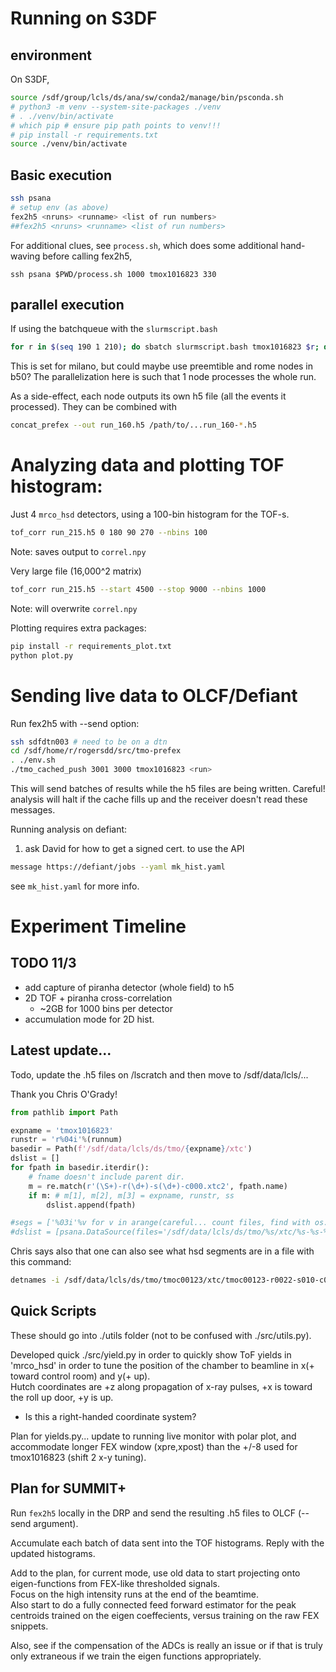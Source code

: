 # Running on S3DF  

## environment

On S3DF, 

```bash
source /sdf/group/lcls/ds/ana/sw/conda2/manage/bin/psconda.sh
# python3 -m venv --system-site-packages ./venv
# . ./venv/bin/activate
# which pip # ensure pip path points to venv!!!
# pip install -r requirements.txt
source ./venv/bin/activate
```

## Basic execution

```bash
ssh psana
# setup env (as above)
fex2h5 <nruns> <runname> <list of run numbers>
##fex2h5 <nruns> <runname> <list of run numbers>
```

For additional clues, see `process.sh`, which does some
additional hand-waving before calling fex2h5,

```
ssh psana $PWD/process.sh 1000 tmox1016823 330
```

## parallel execution

If using the batchqueue with the ```slurmscript.bash```  
```bash
for r in $(seq 190 1 210); do sbatch slurmscript.bash tmox1016823 $r; done
```  
This is set for milano,
but could maybe use preemtible and rome nodes in b50?
The parallelization here is such that 1 node processes the whole run.

As a side-effect, each node outputs its own h5 file
(all the events it processed).  They can be combined with
```bash
concat_prefex --out run_160.h5 /path/to/...run_160-*.h5
```

# Analyzing data and plotting TOF histogram:

Just 4 `mrco_hsd` detectors, using a 100-bin histogram for the TOF-s.
```bash
tof_corr run_215.h5 0 180 90 270 --nbins 100
```
Note: saves output to `correl.npy`

Very large file (16,000^2 matrix)
```bash
tof_corr run_215.h5 --start 4500 --stop 9000 --nbins 1000
```
Note: will overwrite `correl.npy`

Plotting requires extra packages:
```bash
pip install -r requirements_plot.txt
python plot.py
```

# Sending live data to OLCF/Defiant

Run fex2h5 with --send option:
```bash
ssh sdfdtn003 # need to be on a dtn
cd /sdf/home/r/rogersdd/src/tmo-prefex
. ./env.sh
./tmo_cached_push 3001 3000 tmox1016823 <run>
```

This will send batches of results while the h5 files
are being written.  Careful! analysis will halt if the
cache fills up and the receiver doesn't read these messages.

Running analysis on defiant:

1. ask David for how to get a signed cert. to use the API
```bash
message https://defiant/jobs --yaml mk_hist.yaml
```
see `mk_hist.yaml` for more info.


# Experiment Timeline

## TODO 11/3

- add capture of piranha detector (whole field) to h5
- 2D TOF + piranha cross-correlation
  - ~2GB for 1000 bins per detector
- accumulation mode for 2D hist.

## Latest update...
Todo, update the .h5 files on /lscratch and then move to /sdf/data/lcls/...  

Thank you Chris O'Grady!  
```python
from pathlib import Path

expname = 'tmox1016823'
runstr = 'r%04i'%(runnum)
basedir = Path(f'/sdf/data/lcls/ds/tmo/{expname}/xtc')
dslist = []
for fpath in basedir.iterdir():
    # fname doesn't include parent dir.
    m = re.match(r'(\S+)-r(\d+)-s(\d+)-c000.xtc2', fpath.name)
    if m: # m[1], m[2], m[3] = expname, runstr, ss
        dslist.append(fpath)

#segs = ['%03i'%v for v in arange(careful... count files, find with os.path/file etc.)]
#dslist = [psana.DataSource(files='/sdf/data/lcls/ds/tmo/%s/xtc/%s-%s-%s-c000.xtc2'%(expname,expname,runstr,ss)) for ss in segs]
```

Chris says also that one can also see what hsd segments are in a file with this command:  

```bash
detnames -i /sdf/data/lcls/ds/tmo/tmoc00123/xtc/tmoc00123-r0022-s010-c000.xtc2
```

## Quick Scripts   
These should go into ./utils folder (not to be confused with ./src/utils.py).  

Developed quick ./src/yield.py in order to quickly show ToF yields in 'mrco\_hsd' in order to tune the position of the chamber to beamline in x(+ toward control room) and y(+ up).  
Hutch coordinates are +z along propagation of x-ray pulses, +x is toward the roll up door, +y is up.  
  - Is this a right-handed coordinate system?

Plan for yields.py... update to running live monitor with polar plot, and accommodate longer FEX window (xpre,xpost) than the +/-8 used for tmox1016823 (shift 2 x-y tuning).  

## Plan for SUMMIT+  

Run ```fex2h5``` locally in the DRP and send the resulting
.h5 files to OLCF (--send argument).

Accumulate each batch of data sent into the TOF histograms.
Reply with the updated histograms.

Add to the plan, for current mode, use old data to start projecting onto eigen-functions from FEX-like thresholded signals.  
Focus on the high intensity runs at the end of the beamtime.  
Also start to do a fully connected feed forward estimator for the peak centroids trained on the eigen coeffecients, versus training on the raw FEX snippets.  

Also, see if the compensation of the ADCs is really an issue or if that is truly only extraneous if we train the eigen functions appropriately.  


